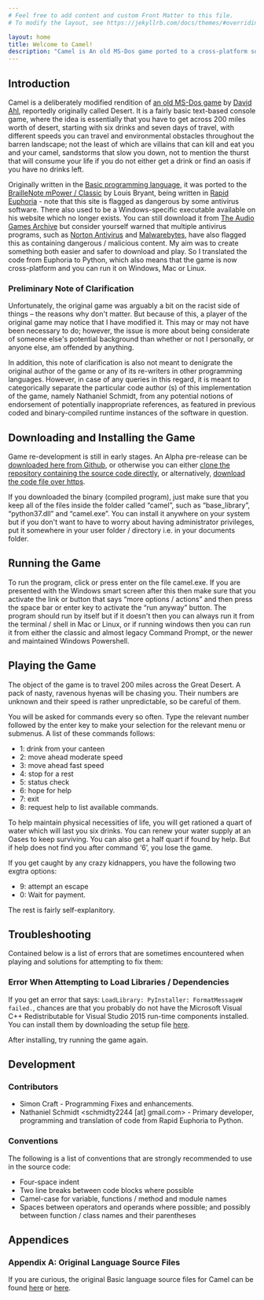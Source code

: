 ```yaml
---
# Feel free to add content and custom Front Matter to this file.
# To modify the layout, see https://jekyllrb.com/docs/themes/#overriding-theme-defaults

layout: home
title: Welcome to Camel!
description: "Camel is An old MS-Dos game ported to a cross-platform solution in Python"
---
```


## Introduction
Camel is a deliberately modified rendition of [an old MS-Dos game](https://siouxsays.wordpress.com/2016/07/04/your-camel-is-burning-across-the-desert-sands/) by [David Ahl](https://en-academic.com/dic.nsf/enwiki/4789918), reportedly originally called Desert. It is a fairly basic text-based console game, where the idea is essentially that you have to get across 200 miles worth of desert, starting with six drinks and seven days of travel, with different speeds you can travel and environmental obstacles throughout the barren landscape; not the least of which are villains that can kill and eat you and your camel, sandstorms that slow you down, not to mention the thurst that will consume your life if you do not either get a drink or find an oasis if you have no drinks left.

Originally written in the [Basic programming language](https://time.com/69316/basic/), it was ported to the [BrailleNote mPower / Classic](http://support.humanware.com/en-usa/support/other_products/braillenote) by Louis Bryant, being written in [Rapid Euphoria](https://www.rapideuphoria.com/) - note that this site is flagged as dangerous by some antivirus software. There also used to be a Windows-specific executable available on his website which no longer exists. You can still download it from [The Audio Games Archive](https://www.agarchive.net/pages/devs/braillesoft.html) but consider yourself warned that multiple antivirus programs, such as [Norton Antivirus](https://au.norton.com/) and [Malwarebytes](https://www.malwarebytes.com/), have also flagged this as containing dangerous / malicious content. My aim was to create something both easier and safer to download and play. So I translated the code from Euphoria to Python, which also means that the game is now cross-platform and you can run it on Windows, Mac or Linux.

### Preliminary Note of Clarification
Unfortunately, the original game was arguably a bit on the racist side of things &ndash; the reasons why don't matter. But because of this, a player of the original game may notice that I have modified it. This may or may not have been necessary to do; however, the issue is more about being considerate of someone else's potential background than whether or not I personally, or anyone else, am offended by anything.

In addition, this note of clarification is also not meant to denigrate the original author of the game or any of its re-writers in other programming languages. However, in case of any queries in this regard, it is meant to categorically separate the particular code author (s) of this implementation of the game, namely Nathaniel Schmidt, from any potential notions of endorsement of potentially inappropriate references, as featured in previous coded and binary-compiled runtime instances of the software in question.

## Downloading and Installing the Game
Game re-development is still in early stages. An Alpha pre-release can be [downloaded here from Github](https://github.com/njsch/camel/files/5879037/camel.zip), or otherwise you can either [clone the repository containing the source code directly](https://github.com/njsch/camel/), or alternatively, [download the code file over https](https://raw.githubusercontent.com/njsch/camel/main/camel.py).

If you downloaded the binary (compiled program), just make sure that you keep all of the files inside the folder called &ldquo;camel&rdquo;, such as &ldquo;base_library&rdquo;, &ldquo;python37.dll&rdquo; and &ldquo;camel.exe&rdquo;. You can install it anywhere on your system but if you don't want to have to worry about having administrator privileges, put it somewhere in your user folder / directory i.e. in your documents folder.

## Running the Game
To run the program, click or press enter on the file camel.exe. If you are presented with the Windows smart screen after this then make sure that you activate the link or button that says &ldquo;more options / actions&rdquo; and then press the space bar or enter key to activate the &ldquo;run anyway&rdquo; button. The program should run by itself but if it doesn't then you can always run it from the terminal / shell in Mac or Linux, or if running windows then you can run it from either the classic and almost legacy Command Prompt, or the newer and maintained Windows Powershell.

## Playing the Game
The object of the game is to travel 200 miles across the Great Desert. A pack of nasty, ravenous hyenas will be chasing you. Their numbers are unknown and their speed is rather unpredictable, so be careful of them. 

You will be asked for commands every so often. Type the relevant number followed by the enter key to make your selection for the relevant menu or submenus. A list of these commands follows:
* 1: drink from your canteen
* 2: move ahead moderate speed
* 3: move ahead fast speed
* 4: stop for a rest
* 5: status check
* 6: hope for help
* 7: exit
* 8: request help to list available commands.

To help maintain physical necessities of life, you will get rationed a quart of water which will last you six drinks. You can renew your water supply at an Oases to keep surviving.  You can also get a half quart if found by help.  But if help does not find you after command &lsquo;6&rsquo;, you lose the game.

If you get caught by any crazy kidnappers, you have the following two exgtra options:
* 9: attempt an escape
* 0: Wait for payment.

The rest is fairly self-explanitory.

## Troubleshooting
Contained below is a list of errors that are sometimes encountered when playing and solutions for attempting to fix them:

### Error When Attempting to Load Libraries / Dependencies
If you get an error that says: ```LoadLibrary: PyInstaller: FormatMessageW failed.```, chances are that you probably do not have the Microsoft Visual C++ Redistributable for Visual Studio 2015 run-time
components installed. You can install them by downloading the setup file [here](https://www.microsoft.com/en-us/download/confirmation.aspx?id=48145).

After installing, try running the game again.

## Development
### Contributors
- Simon Craft - Programming Fixes and enhancements.
- Nathaniel Schmidt <schmidty2244 [at] gmail.com> - Primary developer, programming and translation of code from Rapid Euphoria to Python.

### Conventions
The following is a list of conventions that are strongly recommended to use in the source code:

* Four-space indent
* Two line breaks between code blocks where possible
* Camel-case for variable, functions / method and module names
* Spaces between operators and operands where possible; and possibly between function / class names and their parentheses

## Appendices
### Appendix A: Original Language Source Files
If you are curious, the original Basic language source files for Camel can be found [here](http://www.sparforte.com/sparforte15/examples/camel.html) or [here](https://raw.githubusercontent.com/lwiest/BASICCompiler/master/samples/CAMEL.BAS).